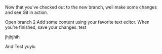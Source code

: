 Now that you’ve checked out to the new branch, well make some changes and see Git in action.

Open branch 2
Add some content using your favorite text editor.
When you’re finished, save your changes.
test


jhjhjhih

And Test yuyiu
